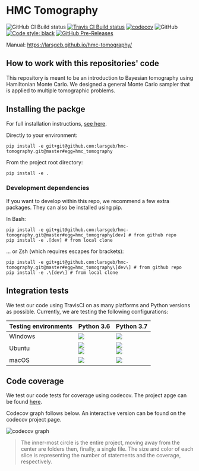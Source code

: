 # HMC Tomography

![GitHub CI Build status](https://github.com/larsgeb/hmc-tomography/workflows/Python%20application/badge.svg) [![Travis CI Build status](https://travis-ci.com/larsgeb/hmc-tomography.svg?token=G43u7wF834znRn3jm2mR&branch=master)](https://travis-ci.com/larsgeb/hmc-tomography) [![codecov](https://codecov.io/gh/larsgeb/hmc-tomography/branch/master/graph/badge.svg?token=6svV9YDRhd)](https://codecov.io/gh/larsgeb/hmc-tomography) ![GitHub](https://img.shields.io/github/license/larsgeb/hmc-tomography) [![Code style: black](https://img.shields.io/badge/code%20style-black-000000.svg)](https://github.com/psf/black) [![GitHub Pre-Releases](https://img.shields.io/github/downloads/larsgeb/hmc-tomography/0.2.1/total)](https://github.com/larsgeb/hmc-tomography/archive/0.2.1.zip)

Manual:
https://larsgeb.github.io/hmc-tomography/

## How to work with this repositories' code

This repository is meant to be an introduction to Bayesian tomography using Hamiltonian Monte Carlo. We designed a general Monte Carlo sampler that is applied to multiple tomographic problems.

## Installing the packge

For full installation instructions, [see here](https://larsgeb.github.io/hmc-tomography/setup.html).

Directly to your environment:

```
pip install -e git+git@github.com:larsgeb/hmc-tomography.git@master#egg=hmc_tomography
```

From the project root directory:

```
pip install -e .
```

### Development dependencies

If you want to develop within this repo, we recommend a few extra packages. They can also be installed using pip.

In Bash:
```
pip install -e git+git@github.com:larsgeb/hmc-tomography.git@master#egg=hmc_tomography[dev] # from github repo
pip install -e .[dev] # from local clone
```

... or Zsh (which requires escapes for brackets):

```
pip install -e git+git@github.com:larsgeb/hmc-tomography.git@master#egg=hmc_tomography\[dev\] # from github repo
pip install -e .\[dev\] # from local clone
```

## Integration tests

We test our code using TravisCI on as many platforms and Python versions as possible. Currently, we are testing the following configurations:

| Testing environments | Python 3.6                      | Python 3.7     |
|----------------------|---------------------------------|----------------|
| Windows              | ![](https://badges.herokuapp.com/travis.com/larsgeb/hmc-tomography?branch=master&env=OS_PY=windows36&label=Windows%20-%20Python%203.6)                            | ![](https://badges.herokuapp.com/travis.com/larsgeb/hmc-tomography?branch=master&env=OS_PY=windows37&label=Windows%20-%20Python%203.7)           |
| Ubuntu               | ![](https://badges.herokuapp.com/travis.com/larsgeb/hmc-tomography?branch=master&env=OS_PY=bionic36&label=Bionic%20-%20Python%203.6) <br> ![](https://badges.herokuapp.com/travis.com/larsgeb/hmc-tomography?branch=master&env=OS_PY=xenial36&label=Xenial%20-%20Python%203.6) <br> | ![](https://badges.herokuapp.com/travis.com/larsgeb/hmc-tomography?branch=master&env=OS_PY=bionic37&label=Bionic%20-%20Python%203.7) <br> ![](https://badges.herokuapp.com/travis.com/larsgeb/hmc-tomography?branch=master&env=OS_PY=xenial37&label=Xenial%20-%20Python%203.7) |
| macOS                | ![](https://badges.herokuapp.com/travis.com/larsgeb/hmc-tomography?branch=master&env=OS_PY=osx36&label=macOS%20-%20xcode9.4%20-%20Python%203.6)                        | ![](https://badges.herokuapp.com/travis.com/larsgeb/hmc-tomography?branch=master&env=OS_PY=osx37&label=macOS%20-%20xcode10.2%20-%20Python%203.7)      |

## Code coverage

We test our code tests for coverage using codecov. The project apge can be found [here](https://codecov.io/gh/larsgeb/hmc-tomography).

Codecov graph follows below. An interactive version can be found on the codecov project page.

![codecov graph](https://codecov.io/gh/larsgeb/hmc-tomography/graphs/sunburst.svg?token=6svV9YDRhd)

> The inner-most circle is the entire project, moving away from the center are folders then, finally, a single file. The size and color of each slice is representing the number of statements and the coverage, respectively. 
